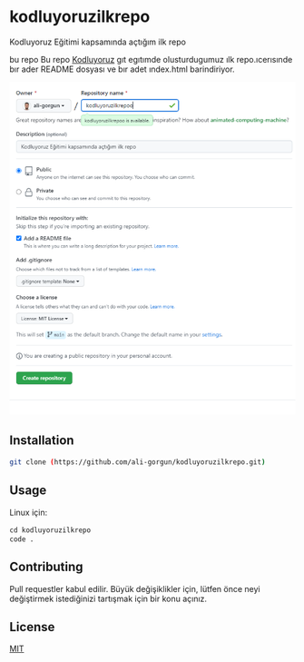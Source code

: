 # kodluyoruzilkrepo

Kodluyoruz Eğitimi kapsamında açtığım ilk repo


bu repo Bu repo [Kodluyoruz](https://www.kodluyoruz.org) gıt egıtımde olusturdugumuz ılk repo.ıcerısınde bır ader README dosyası ve bır adet ındex.html barindiriyor.


![github](github.png)



## Installation


```bash
git clone (https://github.com/ali-gorgun/kodluyoruzilkrepo.git)
```


## Usage

Linux için:
```linux
cd kodluyoruzilkrepo
code .
```

## Contributing
Pull requestler kabul edilir. Büyük değişiklikler için, lütfen önce neyi değiştirmek istediğinizi tartışmak için bir konu açınız.


## License
[MIT](https://choosealicense.com/licenses/mit/) 

